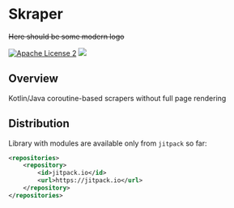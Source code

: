 Skraper
========
~~Here should be some modern logo~~

[![Apache License 2](https://img.shields.io/badge/license-ASF2-blue.svg)](https://www.apache.org/licenses/LICENSE-2.0.txt)
[![](https://jitpack.io/v/sokomishalov/skraper.svg)](https://jitpack.io/#sokomishalov/skraper)

## Overview
Kotlin/Java coroutine-based scrapers without full page rendering

## Distribution
Library with modules are available only from `jitpack` so far:
```xml
<repositories>
    <repository>
        <id>jitpack.io</id>
        <url>https://jitpack.io</url>
    </repository>
</repositories>
```